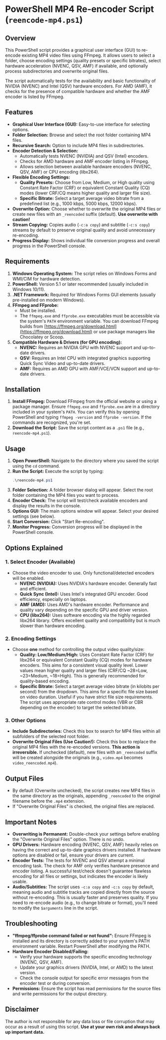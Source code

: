 # PowerShell MP4 Re-encoder Script (`reencode-mp4.ps1`)

## Overview

This PowerShell script provides a graphical user interface (GUI) to re-encode existing MP4 video files using FFmpeg. It allows users to select a folder, choose encoding settings (quality presets or specific bitrates), select hardware acceleration (NVENC, QSV, AMF) if available, and optionally process subdirectories and overwrite original files.

The script automatically tests for the availability and basic functionality of NVIDIA (NVENC) and Intel (QSV) hardware encoders. For AMD (AMF), it checks for the presence of compatible hardware and whether the AMF encoder is listed by FFmpeg.

## Features

* **Graphical User Interface (GUI):** Easy-to-use interface for selecting options.
* **Folder Selection:** Browse and select the root folder containing MP4 files.
* **Recursive Search:** Option to include MP4 files in subdirectories.
* **Encoder Detection & Selection:**
    * Automatically tests NVENC (NVIDIA) and QSV (Intel) encoders.
    * Checks for AMD hardware and AMF encoder listing in FFmpeg.
    * Allows selection between available hardware encoders (NVENC, QSV, AMF) or CPU encoding (libx264).
* **Flexible Encoding Settings:**
    * **Quality Presets:** Choose from Low, Medium, or High quality using Constant Rate Factor (CRF) or equivalent Constant Quality (CQ) modes (lower CRF/CQ means higher quality and larger file size).
    * **Specific Bitrate:** Select a target average video bitrate from a predefined list (e.g., 1000 kbps, 5000 kbps, 12000 kbps).
* **Overwrite Option:** Choose whether to overwrite the original MP4 files or create new files with an `_reencoded` suffix (default). **Use overwrite with caution!**
* **Stream Copying:** Copies audio (`-c:a copy`) and subtitle (`-c:s copy`) streams by default to preserve original quality and avoid unnecessary re-encoding.
* **Progress Display:** Shows individual file conversion progress and overall progress in the PowerShell console.

## Requirements

1.  **Windows Operating System:** The script relies on Windows Forms and WMI/CIM for hardware detection.
2.  **PowerShell:** Version 5.1 or later recommended (usually included in Windows 10/11).
3.  **.NET Framework:** Required for Windows Forms GUI elements (usually pre-installed on modern Windows).
4.  **FFmpeg and FFprobe:**
    * Must be installed.
    * The `ffmpeg.exe` and `ffprobe.exe` executables must be accessible via the system's `PATH` environment variable. You can download FFmpeg builds from [https://ffmpeg.org/download.html](https://ffmpeg.org/download.html) or use package managers like Chocolatey or Scoop.
5.  **Compatible Hardware & Drivers (for GPU encoding):**
    * **NVENC:** Requires an NVIDIA GPU with NVENC support and up-to-date drivers.
    * **QSV:** Requires an Intel CPU with integrated graphics supporting Quick Sync Video and up-to-date drivers.
    * **AMF:** Requires an AMD GPU with AMF/VCE/VCN support and up-to-date drivers.

## Installation

1.  **Install FFmpeg:** Download FFmpeg from the official website or using a package manager. Ensure `ffmpeg.exe` and `ffprobe.exe` are in a directory included in your system's `PATH`. You can verify this by opening PowerShell and typing `ffmpeg -version` and `ffprobe -version`. If the commands are recognized, you're set.
2.  **Download the Script:** Save the script content as a `.ps1` file (e.g., `reencode-mp4.ps1`).

## Usage

1.  **Open PowerShell:** Navigate to the directory where you saved the script using the `cd` command.
2.  **Run the Script:** Execute the script by typing:
    ```powershell
    .\reencode-mp4.ps1
    ```
3.  **Folder Selection:** A folder browser dialog will appear. Select the root folder containing the MP4 files you want to process.
4.  **Encoder Check:** The script will test/check available encoders and display the results in the console.
5.  **Options GUI:** The main options window will appear. Select your desired settings (see below).
6.  **Start Conversion:** Click "Start Re-encoding".
7.  **Monitor Progress:** Conversion progress will be displayed in the PowerShell console.

## Options Explained

### 1. Select Encoder (Available)

* Choose the video encoder to use. Only functional/detected encoders will be enabled.
    * **NVENC (NVIDIA):** Uses NVIDIA's hardware encoder. Generally fast and efficient.
    * **Quick Sync (Intel):** Uses Intel's integrated GPU encoder. Good efficiency, especially on laptops.
    * **AMF (AMD):** Uses AMD's hardware encoder. Performance and quality vary depending on the specific GPU and driver version.
    * **CPU (libx264):** Uses software encoding via the highly regarded libx264 library. Offers excellent quality and compatibility but is much slower than hardware encoding.

### 2. Encoding Settings

* Choose **one** method for controlling the output video quality/size:
    * **Quality: Low/Medium/High:** Uses Constant Rate Factor (CRF) for libx264 or equivalent Constant Quality (CQ) modes for hardware encoders. This aims for a consistent visual quality level. Lower values mean higher quality and larger files (CRF/CQ ~28=Low, ~23=Medium, ~18=High). This is generally recommended for quality-based encoding.
    * **Specific Bitrate:** Select a target average video bitrate (in kilobits per second) from the dropdown. This aims for a specific file size based on video duration. Useful if you have strict file size requirements. The script uses appropriate rate control modes (VBR or CBR depending on the encoder) to target the selected bitrate.

### 3. Other Options

* **Include Subdirectories:** Check this box to search for MP4 files within all subfolders of the selected root folder.
* **Overwrite Original Files (Use Caution!):** Check this box to replace the original MP4 files with the re-encoded versions. **This action is irreversible.** If unchecked (default), new files with an `_reencoded` suffix will be created alongside the originals (e.g., `video.mp4` becomes `video_reencoded.mp4`).

## Output Files

* By default (Overwrite unchecked), the script creates new MP4 files in the same directory as the originals, appending `_reencoded` to the original filename before the `.mp4` extension.
* If "Overwrite Original Files" is checked, the original files are replaced.

## Important Notes

* **Overwriting is Permanent:** Double-check your settings before enabling the "Overwrite Original Files" option. There is no undo.
* **GPU Drivers:** Hardware encoding (NVENC, QSV, AMF) heavily relies on having the correct and up-to-date graphics drivers installed. If hardware options are disabled or fail, ensure your drivers are current.
* **Encoder Tests:** The tests for NVENC and QSV attempt a minimal encoding task. The check for AMF only verifies hardware presence and encoder listing. A successful test/check doesn't guarantee flawless encoding for all files or settings, but indicates the encoder is likely usable.
* **Audio/Subtitles:** The script uses `-c:a copy` and `-c:s copy` by default, meaning audio and subtitle tracks are copied directly from the source without re-encoding. This is usually faster and preserves quality. If you need to re-encode audio (e.g., to change bitrate or format), you'll need to modify the `$arguments` line in the script.

## Troubleshooting

* **"ffmpeg/ffprobe command failed or not found":** Ensure FFmpeg is installed and its directory is correctly added to your system's PATH environment variable. Restart PowerShell after modifying the PATH.
* **Hardware Encoder Disabled/Failing:**
    * Verify your hardware supports the specific encoding technology (NVENC, QSV, AMF).
    * Update your graphics drivers (NVIDIA, Intel, or AMD) to the latest version.
    * Check the console output for specific error messages from the encoder test or during conversion.
* **Permissions:** Ensure the script has read permissions for the source files and write permissions for the output directory.

## Disclaimer
The author is not responsible for any data loss or file corruption that may occur as a result of using this script. **Use at your own risk and always back up important data.**

